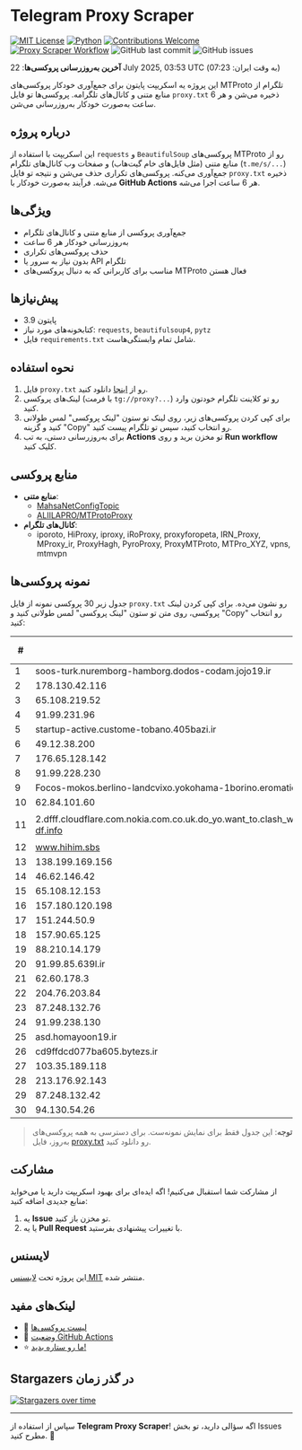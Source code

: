 # Telegram Proxy Scraper

[![MIT License](https://img.shields.io/badge/license-MIT-blue.svg)](https://opensource.org/licenses/MIT)
[![Python](https://img.shields.io/badge/python-3.9-blue)](https://www.python.org/downloads/)
[![Contributions Welcome](https://img.shields.io/badge/contributions-welcome-brightgreen.svg?style=flat)](https://github.com/tinde29/telegram-proxy-scraper/issues)
[![Proxy Scraper Workflow](https://github.com/tinde29/telegram-proxy-scraper/actions/workflows/scraper.yml/badge.svg)](https://github.com/tinde29/telegram-proxy-scraper/actions/workflows/scraper.yml)
![GitHub last commit](https://img.shields.io/github/last-commit/tinde29/telegram-proxy-scraper)
![GitHub issues](https://img.shields.io/github/issues/tinde29/telegram-proxy-scraper)

**آخرین به‌روزرسانی پروکسی‌ها**: 22 July 2025, 03:53 UTC (به وقت ایران: 07:23)

این پروژه یه اسکریپت پایتون برای جمع‌آوری خودکار پروکسی‌های MTProto تلگرام از منابع متنی و کانال‌های تلگرامه. پروکسی‌ها تو فایل `proxy.txt` ذخیره می‌شن و هر 6 ساعت به‌صورت خودکار به‌روزرسانی می‌شن.

## درباره پروژه

این اسکریپت با استفاده از `requests` و `BeautifulSoup` پروکسی‌های MTProto رو از منابع متنی (مثل فایل‌های خام گیت‌هاب) و صفحات وب کانال‌های تلگرام (`t.me/s/...`) جمع‌آوری می‌کنه. پروکسی‌های تکراری حذف می‌شن و نتیجه تو فایل `proxy.txt` ذخیره می‌شه. فرآیند به‌صورت خودکار با **GitHub Actions** هر 6 ساعت اجرا می‌شه.

## ویژگی‌ها
- جمع‌آوری پروکسی از منابع متنی و کانال‌های تلگرام
- به‌روزرسانی خودکار هر 6 ساعت
- حذف پروکسی‌های تکراری
- بدون نیاز به سرور یا API تلگرام
- مناسب برای کاربرانی که به دنبال پروکسی‌های MTProto فعال هستن

## پیش‌نیازها
- پایتون 3.9
- کتابخونه‌های مورد نیاز: `requests`, `beautifulsoup4`, `pytz`
- فایل `requirements.txt` شامل تمام وابستگی‌هاست.

## نحوه استفاده
1. فایل `proxy.txt` رو از [اینجا](proxy.txt) دانلود کنید.
2. لینک‌های پروکسی (با فرمت `tg://proxy?...`) رو تو کلاینت تلگرام خودتون وارد کنید.
3. برای کپی کردن پروکسی‌های زیر، روی لینک تو ستون "لینک پروکسی" لمس طولانی کنید و گزینه "Copy" رو انتخاب کنید، سپس تو تلگرام پیست کنید.
4. برای به‌روزرسانی دستی، به تب **Actions** تو مخزن برید و روی **Run workflow** کلیک کنید.

## منابع پروکسی
- **منابع متنی**:
  - [MahsaNetConfigTopic](https://raw.githubusercontent.com/MahsaNetConfigTopic/proxy/main/proxies.txt)
  - [ALIILAPRO/MTProtoProxy](https://raw.githubusercontent.com/ALIILAPRO/MTProtoProxy/main/proxy-list.txt)
- **کانال‌های تلگرام**:
  - iporoto, HiProxy, iproxy, iRoProxy, proxyforopeta, IRN_Proxy, MProxy_ir, ProxyHagh, PyroProxy, ProxyMTProto, MTPro_XYZ, vpns, mtmvpn

## نمونه پروکسی‌ها
جدول زیر 30 پروکسی نمونه از فایل `proxy.txt` رو نشون می‌ده. برای کپی کردن لینک پروکسی، روی متن تو ستون "لینک پروکسی" لمس طولانی کنید و "Copy" رو انتخاب کنید:

| #  | سرور (Server)       | پورت (Port) | وضعیت     | لینک پروکسی                     |
|----|---------------------|-------------|-----------|---------------------------------|
| 1 | soos-turk.nuremborg-hamborg.dodos-codam.jojo19.ir | 443 | فعال | `tg://proxy?server=soos-turk.nuremborg-hamborg.dodos-codam.jojo19.ir&port=443&secret=7gD_AA___wD_9VVf______VtZWRpYS5zdGVhbXBvd2VyZWQuY29t` |
| 2 | 178.130.42.116 | 443 | فعال | `tg://proxy?server=178.130.42.116&port=443&secret=eed77db43ee3721f0fcb40a4ff63b5cd276D656469612E737465616D706F77657265642E636F6D` |
| 3 | 65.108.219.52 | 551 | فعال | `tg://proxy?server=65.108.219.52&port=551&secret=79e344818749bd7ac519130220c25d09` |
| 4 | 91.99.231.96 | 155 | فعال | `tg://proxy?server=91.99.231.96&port=155&secret=7hYDAQIAAQAH8AMDhuJMOt1tZWRpYS5zdGVhbXBvd2VyZWQuY29tbWVkaWEuc3RlYW1wb3dlcmVkLmNvbQ` |
| 5 | startup-active.custome-tobano.405bazi.ir | 8888 | فعال | `tg://proxy?server=startup-active.custome-tobano.405bazi.ir&port=8888&secret=7gAA8A8Pd1VV____9QBuLmltZWRpYS5zdGVhbXBvd2VyZWQuY29t` |
| 6 | 49.12.38.200 | 155 | فعال | `tg://proxy?server=49.12.38.200&port=155&secret=dd1603010200010001fc030386e24c3add|[پروکسی](tg://proxy?server=62.60.178.253` |
| 7 | 176.65.128.142 | 8888 | فعال | `tg://proxy?server=176.65.128.142&port=8888&secret=1603010200010001fc030386e24c3add` |
| 8 | 91.99.228.230 | 59065 | فعال | `tg://proxy?server=91.99.228.230&port=59065&secret=eed77db43ee3721f0fcb40a4ff63b5cd276D656469612E737465616D706F77657265642E636F6D` |
| 9 | Focos-mokos.berlino-landcvixo.yokohama-1borino.eromatic.info. | 443 | فعال | `tg://proxy?server=Focos-mokos.berlino-landcvixo.yokohama-1borino.eromatic.info.&port=443&secret=iORid5lJ237IiBMGYMQMdw==` |
| 10 | 62.84.101.60 | 443000 | فعال | `tg://proxy?server=62.84.101.60&port=443000&secret=7hYDAQIAAQAH8AMDhuJMOt1tZWRpYS5zdGVhbXBvd2VyZWQuY29tbWVkaWEuc3RlYW1wb3dlcmVkLmNvbQ` |
| 11 | 2.dfff.cloudflare.com.nokia.com.co.uk.do_yo.want_to.clash_with.this.www.microsoft.com.there_is_no.place_like.localhost.www.bing.com.count_with_me.cyou.net.digikala.com.www.enamad.ir.www.google.com.again_to_fight.everyone.i_am.the_internet.zban-df.info | 8888 | فعال | `tg://proxy?server=2.dfff.cloudflare.com.nokia.com.co.uk.do_yo.want_to.clash_with.this.www.microsoft.com.there_is_no.place_like.localhost.www.bing.com.count_with_me.cyou.net.digikala.com.www.enamad.ir.www.google.com.again_to_fight.everyone.i_am.the_internet.zban-df.info&port=8888&secret=FgMBAgABAAH8AwOG4kw63Q` |
| 12 | www.hihim.sbs | 888 | فعال | `tg://proxy?server=www.hihim.sbs&port=888&secret=ee0c30628212cbbd7ac519130205525d1569612e737465616d706f77657265642e636f6d)__` |
| 13 | 138.199.169.156 | 8888 | فعال | `tg://proxy?server=138.199.169.156&port=8888&secret=FgMBAgABAAH8AwOG4kw63Q` |
| 14 | 46.62.146.42 | 81 | فعال | `tg://proxy?server=46.62.146.42&port=81&secret=7h-Bh5mj0cvgWJcdCXesuLZtZWRpYS5zdGVhbXBvd2VyZWQuY29t)__` |
| 15 | 65.108.12.153 | 65 | فعال | `tg://proxy?server=65.108.12.153&port=65&secret=d77db43ee3721f0fcb40a4ff63b5cd27` |
| 16 | 157.180.120.198 | 888 | فعال | `tg://proxy?server=157.180.120.198&port=888&secret=eeNEgYdJvXrFGRMCIMJdCQ` |
| 17 | 151.244.50.9 | 70 | فعال | `tg://proxy?server=151.244.50.9&port=70&secret=ee0000f00f0f775555fffffff5006e2e696D656469612E737465616D706F77657265642E636F6D` |
| 18 | 157.90.65.125 | 443 | فعال | `tg://proxy?server=157.90.65.125&port=443&secret=7gffffffff_f_Adkb3dubG9hZC53aW5kb3dzdXBkYXRlLmNvbQ` |
| 19 | 88.210.14.179 | 443000 | فعال | `tg://proxy?server=88.210.14.179&port=443000&secret=7hYDAQIAAQAH8AMDhuJMOt1tZWRpYS5zdGVhbXBvd2VyZWQuY29tbWVkaWEuc3RlYW1wb3dlcmVkLmNvbQ` |
| 20 | 91.99.85.639l.ir | 110 | فعال | `tg://proxy?server=91.99.85.639l.ir&port=110&secret=7gAA8A8Pd1VV____9QBuLmktLXcuZ28tLS0=` |
| 21 | 62.60.178.3 | 8888 | فعال | `tg://proxy?server=62.60.178.3&port=8888&secret=7gAA8A8Pd1VV9QBuLmltZWRpYS5zdGVhbXBvd2VyZWQuY29t____` |
| 22 | 204.76.203.84 | 443 | فعال | `tg://proxy?server=204.76.203.84&port=443&secret=15115115115115115115115115115115` |
| 23 | 87.248.132.76 | 200 | فعال | `tg://proxy?server=87.248.132.76&port=200&secret=7nngAAAAAAAAAAAAAAAAAABodHRwczovL2FsaWJhYmEuaXI=)__` |
| 24 | 91.99.238.130 | 8080 | فعال | `tg://proxy?server=91.99.238.130&port=8080&secret=7gAA8A8Pd1VV____9QBuLmktLXd3LmZvLS0=` |
| 25 | asd.homayoon19.ir | 155 | فعال | `tg://proxy?server=asd.homayoon19.ir&port=155&secret=eeNEgYdJvXrFGRMCIMJdCQ` |
| 26 | cd9ffdcd077ba605.bytezs.ir | 443 | فعال | `tg://proxy?server=cd9ffdcd077ba605.bytezs.ir&port=443&secret=7gcgcgcgcgcgcgcgcgcgcgd0cmFuc2xhdGUuZ29v)__` |
| 27 | 103.35.189.118 | 8888 | فعال | `tg://proxy?server=103.35.189.118&port=8888&secret=eed0d6e111bada5511fcce9584deadbeef6170706c652e636f6d**` |
| 28 | 213.176.92.143 | 443 | فعال | `tg://proxy?server=213.176.92.143&port=443&secret=eed77db43ee3721f0fcb40a4ff63b5cd276d656469612e737465616d706f77657265642e636f6d` |
| 29 | 87.248.132.42 | 200 | فعال | `tg://proxy?server=87.248.132.42&port=200&secret=eed77db43ee3721f0fcb40a4ff63b5cd276D656469612E737465616D706F77657265642E636F6D` |
| 30 | 94.130.54.26 | 3443 | فعال | `tg://proxy?server=94.130.54.26&port=3443&secret=DDBighLLvXrFGRMCBVJdFQ==` |


> **توجه**: این جدول فقط برای نمایش نمونه‌ست. برای دسترسی به همه پروکسی‌های به‌روز، فایل [proxy.txt](proxy.txt) رو دانلود کنید.

## مشارکت
از مشارکت شما استقبال می‌کنیم! اگه ایده‌ای برای بهبود اسکریپت دارید یا می‌خواید منابع جدیدی اضافه کنید:
1. یه **Issue** تو مخزن باز کنید.
2. یا یه **Pull Request** با تغییرات پیشنهادی بفرستید.

## لایسنس
این پروژه تحت [لایسنس MIT](LICENSE) منتشر شده.

## لینک‌های مفید
- 📄 [لیست پروکسی‌ها](proxy.txt)
- 🚀 [وضعیت GitHub Actions](https://github.com/tinde29/telegram-proxy-scraper/actions)
- ⭐ [ما رو ستاره بدید!](https://github.com/tinde29/telegram-proxy-scraper)

## Stargazers در گذر زمان
[![Stargazers over time](https://starchart.cc/tinde29/telegram-proxy-scraper.svg?variant=adaptive)](https://starchart.cc/tinde29/telegram-proxy-scraper)

---

سپاس از استفاده از **Telegram Proxy Scraper**! اگه سؤالی دارید، تو بخش Issues مطرح کنید. 🌟

